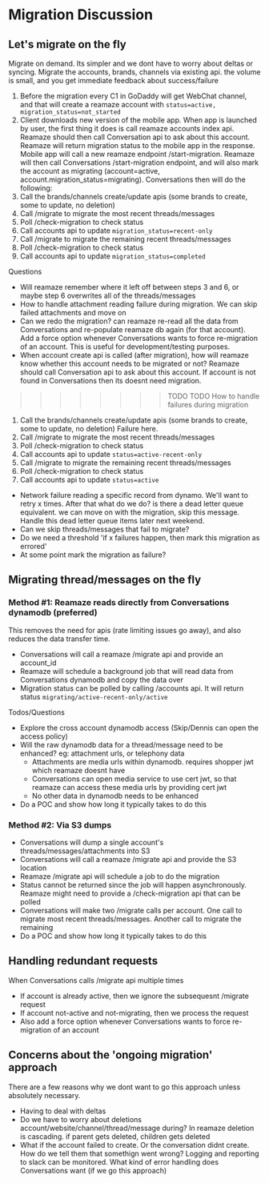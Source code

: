 #  Migration Discussion

## Let's migrate on the fly
Migrate on demand. Its simpler and we dont have to worry about deltas or syncing. Migrate the accounts, brands, channels via existing api. the volume is small, and you get immediate feedback about success/failure

1. Before the migration every C1 in GoDaddy will get WebChat channel, and that will create a reamaze account with `status=active, migration_status=not_started`
2. Client downloads new version of the mobile app. When app is launched by user, the first thing it does is call reamaze accounts index api. Reamaze should then call Conversation api to ask about this account. Reamaze will return migration status to the mobile app in the response. Mobile app will call a new reamaze endpoint /start-migration. Reamaze will then call Conversations /start-migration endpoint, and will also mark the account as migrating (account=active, account.migration_status=migrating). Conversations then will do the following:
  1. Call the brands/channels create/update apis (some brands to create, some to update, no deletion)
  2. Call /migrate to migrate the most recent threads/messages
  3. Poll /check-migration to check status
  4. Call accounts api to update `migration_status=recent-only`
  5. Call /migrate to migrate the remaining recent threads/messages
  6. Poll /check-migration to check status
  7. Call accounts api to update `migration_status=completed`

Questions
- Will reamaze remember where it left off between steps 3 and 6, or maybe step 6 overwrites all of the threads/messages
- How to handle attachment reading failure during migration. We can skip failed attachments and move on
- Can we redo the migration? can reamaze re-read all the data from Conversations and re-populate reamaze db again (for that account). Add a force option whenever Conversations wants to force re-migration of an account. This is useful for development/testing purposes.
- When account create api is called (after migration), how will reamaze know whether this account needs to be migrated or not? Reamaze should call Conversation api to ask about this account. If account is not found in Conversations then its doesnt need migration.

>>>>>>>> TODO TODO
How to handle failures during migration
1. Call the brands/channels create/update apis (some brands to create, some to update, no deletion)
     Failure here.
3. Call /migrate to migrate the most recent threads/messages
4. Poll /check-migration to check status
5. Call accounts api to update `status=active-recent-only`
6. Call /migrate to migrate the remaining recent threads/messages
7. Poll /check-migration to check status
8. Call accounts api to update `status=active`

  - Network failure reading a specific record from dynamo. We'll want to retry x times. After that what do we do? is there a dead letter queue equivalent. we can move on with the migration, skip this message. Handle this dead letter queue items later next weekend.
  - Can we skip threads/messages that fail to migrate?
  - Do we need a threshold 'if x failures happen, then mark this migration as errored'
  - At some point mark the migration as failure?


## Migrating thread/messages on the fly

### Method #1: Reamaze reads directly from Conversations dynamodb (preferred)
This removes the need for apis (rate limiting issues go away), and also reduces the data transfer time.
- Conversations will call a reamaze /migrate api and provide an account_id
- Reamaze will schedule a background job that will read data from Conversations dynamodb and copy the data over
- Migration status can be polled by calling /accounts api. It will return status `migrating/active-recent-only/active`

Todos/Questions
  - Explore the cross account dynamodb access (Skip/Dennis can open the access policy)
  - Will the raw dynamodb data for a thread/message need to be enhanced? eg: attachment urls, or telephony data
    - Attachments are media urls within dynamodb. requires shopper jwt which reamaze doesnt have
    - Conversations can open media service to use cert jwt, so that reamaze can access these media urls by providing cert jwt
    - No other data in dynamodb needs to be enhanced
  - Do a POC and show how long it typically takes to do this

### Method #2: Via S3 dumps
  - Conversations will dump a single account's threads/messages/attachments into S3
  - Conversations will call a reamaze /migrate api and provide the S3 location
  - Reamaze /migrate api will schedule a job to do the migration
  - Status cannot be returned since the job will happen asynchronously. Reamaze might need to provide a /check-migration api that can be polled
  - Conversations will make two /migrate calls per account. One call to migrate most recent threads/messages. Another call to migrate the remaining
  - Do a POC and show how long it typically takes to do this


## Handling redundant requests
When Conversations calls /migrate api multiple times
- If account is already active, then we ignore the subsequesnt /migrate request
- If account not-active and not-migrating, then we process the request
- Also add a force option whenever Conversations wants to force re-migration of an account

## Concerns about the 'ongoing migration' approach
There are a few reasons why we dont want to go this approach unless absolutely necessary.
- Having to deal with deltas
- Do we have to worry about deletions account/website/channel/thread/message during? In reamaze deletion is cascading. if parent gets deleted, children gets deleted
- What if the account failed to create. Or the conversation didnt create. How do we tell them that somethign went wrong? Logging and reporting to slack can be monitored. What kind of error handling does Conversations want (if we go this approach)
